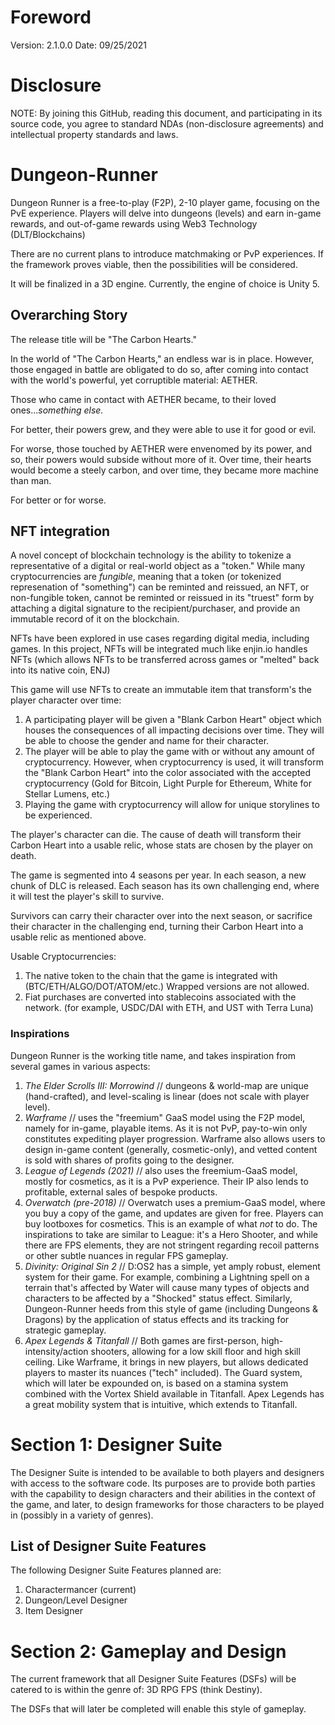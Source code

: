 # Foreword
Version: 2.1.0.0
Date: 09/25/2021

# Disclosure
NOTE: By joining this GitHub, reading this document, and participating in its source code, you agree to standard NDAs (non-disclosure agreements) and intellectual property standards and laws.

# Dungeon-Runner
Dungeon Runner is a free-to-play (F2P), 2-10 player game, focusing on the PvE experience. Players will delve into dungeons (levels) and earn in-game rewards, and out-of-game rewards using Web3 Technology (DLT/Blockchains)

There are no current plans to introduce matchmaking or PvP experiences. If the framework proves viable, then the possibilities will be considered.

It will be finalized in a 3D engine. Currently, the engine of choice is Unity 5.

## Overarching Story
The release title will be "The Carbon Hearts."

In the world of "The Carbon Hearts," an endless war is in place. However, those engaged in battle are obligated to do so, after coming into contact with the world's powerful, yet corruptible material: AETHER.

Those who came in contact with AETHER became, to their loved ones..._something else._

For better, their powers grew, and they were able to use it for good or evil.

For worse, those touched by AETHER were envenomed by its power, and so, their powers would subside without more of it. Over time, their hearts would become a steely carbon, and over time, they became more machine than man.

For better or for worse.

## NFT integration
A novel concept of blockchain technology is the ability to tokenize a representative of a digital or real-world object as a "token." While many cryptocurrencies are _fungible_, meaning that a token (or tokenized represenation of "something") can be reminted and reissued, an NFT, or non-fungible token, cannot be reminted or reissued in its "truest" form by attaching a digital signature to the recipient/purchaser, and provide an immutable record of it on the blockchain.

NFTs have been explored in use cases regarding digital media, including games. In this project, NFTs will be integrated much like enjin.io handles NFTs (which allows NFTs to be transferred across games or "melted" back into its native coin, ENJ)

This game will use NFTs to create an immutable item that transform's the player character over time:
1. A participating player will be given a "Blank Carbon Heart" object which houses the consequences of all impacting decisions over time. They will be able to choose the gender and name for their character.
2. The player will be able to play the game with or without any amount of cryptocurrency. However, when cryptocurrency is used, it will transform the "Blank Carbon Heart" into the color associated with the accepted cryptocurrency (Gold for Bitcoin, Light Purple for Ethereum, White for Stellar Lumens, etc.)
3. Playing the game with cryptocurrency will allow for unique storylines to be experienced.

The player's character can die. The cause of death will transform their Carbon Heart into a usable relic, whose stats are chosen by the player on death.

The game is segmented into 4 seasons per year. In each season, a new chunk of DLC is released. Each season has its own challenging end, where it will test the player's skill to survive.

Survivors can carry their character over into the next season, or sacrifice their character in the challenging end, turning their Carbon Heart into a usable relic as mentioned above.

Usable Cryptocurrencies:
1. The native token to the chain that the game is integrated with (BTC/ETH/ALGO/DOT/ATOM/etc.) Wrapped versions are not allowed.
2. Fiat purchases are converted into stablecoins associated with the network. (for example, USDC/DAI with ETH, and UST with Terra Luna)

### Inspirations
Dungeon Runner is the working title name, and takes inspiration from several games in various aspects:

1. _The Elder Scrolls III: Morrowind_ // dungeons & world-map are unique (hand-crafted), and level-scaling is linear (does not scale with player level).
2. _Warframe_ // uses the "freemium" GaaS model using the F2P model, namely for in-game, playable items. As it is not PvP, pay-to-win only constitutes expediting player progression. Warframe also allows users to design in-game content (generally, cosmetic-only), and vetted content is sold with shares of profits going to the designer.
3. _League of Legends (2021)_ // also uses the freemium-GaaS model, mostly for cosmetics, as it is a PvP experience. Their IP also lends to profitable, external sales of bespoke products.
4. _Overwatch (pre-2018)_ // Overwatch uses a premium-GaaS model, where you buy a copy of the game, and updates are given for free. Players can buy lootboxes for cosmetics. This is an example of what _not_ to do. The inspirations to take are similar to League: it's a Hero Shooter, and while there are FPS elements, they are not stringent regarding recoil patterns or other subtle nuances in regular FPS gameplay.
5. _Divinity: Original Sin 2_ // D:OS2 has a simple, yet amply robust, element system for their game. For example, combining a Lightning spell on a terrain that's affected by Water will cause many types of objects and characters to be affected by a "Shocked" status effect. Similarly, Dungeon-Runner heeds from this style of game (including Dungeons & Dragons) by the application of status effects and its tracking for strategic gameplay.
6. _Apex Legends & Titanfall_ // Both games are first-person, high-intensity/action shooters, allowing for a low skill floor and high skill ceiling. Like Warframe, it brings in new players, but allows dedicated players to master its nuances ("tech" included). The Guard system, which will later be expounded on, is based on a stamina system combined with the Vortex Shield available in Titanfall. Apex Legends has a great mobility system that is intuitive, which extends to Titanfall.

# Section 1: Designer Suite
The Designer Suite is intended to be available to both players and designers with access to the software code. Its purposes are to provide both parties with the capability to design characters and their abilities in the context of the game, and later, to design frameworks for those characters to be played in (possibly in a variety of genres).

## List of Designer Suite Features

The following Designer Suite Features planned are:
1. Charactermancer (current)
2. Dungeon/Level Designer
3. Item Designer

# Section 2: Gameplay and Design
The current framework that all Designer Suite Features (DSFs) will be catered to is within the genre of: 3D RPG FPS (think Destiny).

The DSFs that will later be completed will enable this style of gameplay.
